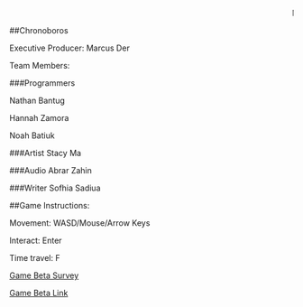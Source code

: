 <marquee>Mental Wealth Games</marquee>

##Chronoboros

Executive Producer: Marcus Der

Team Members:

###Programmers

Nathan Bantug

Hannah Zamora

Noah Batiuk

###Artist
Stacy Ma

###Audio
Abrar Zahin

###Writer
Sofhia Sadiua


##Game Instructions:

Movement: WASD/Mouse/Arrow Keys

Interact: Enter

Time travel: F


[Game Beta Survey](https://forms.gle/DcRcu8hny6ZaGoTRA)

[Game Beta Link](https://marinathan.github.io/Beta/index)

